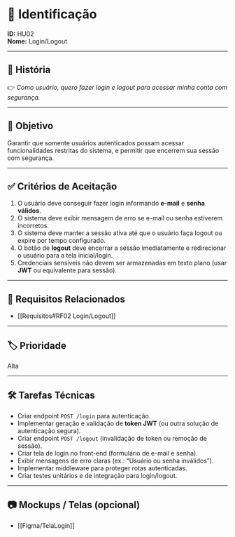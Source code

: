 # 📌 Identificação  
**ID:** HU02  
**Nome:** Login/Logout  

---

## 👤 História  
👉 *Como usuário, quero fazer login e logout para acessar minha conta com segurança.*  

---

## 🎯 Objetivo  
Garantir que somente usuários autenticados possam acessar funcionalidades restritas do sistema, e permitir que encerrem sua sessão com segurança.  

---

## ✅ Critérios de Aceitação  
1. O usuário deve conseguir fazer login informando **e-mail** e **senha válidos**.  
2. O sistema deve exibir mensagem de erro se e-mail ou senha estiverem incorretos.  
3. O sistema deve manter a sessão ativa até que o usuário faça logout ou expire por tempo configurado.  
4. O botão de **logout** deve encerrar a sessão imediatamente e redirecionar o usuário para a tela inicial/login.  
5. Credenciais sensíveis não devem ser armazenadas em texto plano (usar **JWT** ou equivalente para sessão).  

---

## 🔎 Requisitos Relacionados  
- [[Requisitos#RF02 Login/Logout]]  

---

## 🏷️ Prioridade  
Alta  

---

## 🛠️ Tarefas Técnicas  
- Criar endpoint `POST /login` para autenticação.  
- Implementar geração e validação de **token JWT** (ou outra solução de autenticação segura).  
- Criar endpoint `POST /logout` (invalidação de token ou remoção de sessão).  
- Criar tela de login no front-end (formulário de e-mail e senha).  
- Exibir mensagens de erro claras (ex.: “Usuário ou senha inválidos”).  
- Implementar middleware para proteger rotas autenticadas.  
- Criar testes unitários e de integração para login/logout.  

---

## 📷 Mockups / Telas (opcional)  
- [[Figma/TelaLogin]]
